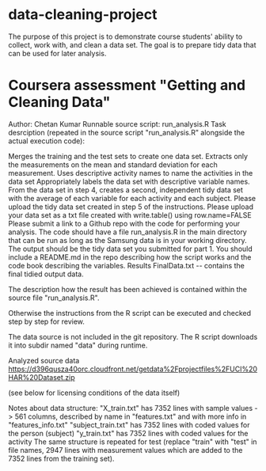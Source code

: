 # data-cleaning-project
The purpose of this project is to demonstrate course students' ability to collect, work with, and clean a data set. The goal is to prepare tidy data that can be used for later analysis.

# Coursera assessment "Getting and Cleaning Data"

Author: Chetan Kumar 
Runnable source script: run_analysis.R 
Task desrciption 
(repeated in the source script "run_analysis.R" alongside the actual execution code): 

Merges the training and the test sets to create one data set. 
Extracts only the measurements on the mean and standard deviation for each measurement. 
Uses descriptive activity names to name the activities in the data set 
Appropriately labels the data set with descriptive variable names. 
From the data set in step 4, creates a second, independent tidy data set with the average of each variable for each activity and each subject. 
Please upload the tidy data set created in step 5 of the instructions. Please upload your data set as a txt file created with write.table() using row.name=FALSE 
Please submit a link to a Github repo with the code for performing your analysis. The code should have a file run_analysis.R in the main directory that can be run as long as the Samsung data is in your working directory. The output should be the tidy data set you submitted for part 1. You should include a README.md in the repo describing how the script works and the code book describing the variables. 
Results 
FinalData.txt -- contains the final tidied output data. 

The description how the result has been achieved is contained within the source file "run_analysis.R".


Otherwise the instructions from the R script can be executed and checked step by step for review.

The data source is not included in the git repository. The R script downloads it into subdir named "data" during runtime.

Analyzed source data
https://d396qusza40orc.cloudfront.net/getdata%2Fprojectfiles%2FUCI%20HAR%20Dataset.zip

(see below for licensing conditions of the data itself)

Notes about data structure:
"X_train.txt" has 7352 lines with sample values -> 561 columns, described by name in "features.txt" and with more info in "features_info.txt"
"subject_train.txt" has 7352 lines with coded values for the person (subject)
"y_train.txt" has 7352 lines with coded values for the activity
The same structure is repeated for test (replace "train" with "test" in file names, 2947 lines with measurement values which are added to the 7352 lines from the training set).
